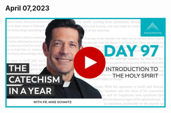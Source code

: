 ## April 07,2023 ##

[![Introduction to the Holy Spirit](https://raw.githubusercontent.com/linusjf/CIAY/main/April/jpgs/Day097.jpg)](https://youtu.be/1Bik8850Qho "Introduction to the Holy Spirit")
